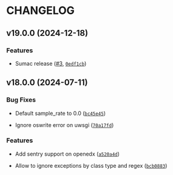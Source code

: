 # CHANGELOG


## v19.0.0 (2024-12-18)

### Features

- Sumac release ([#3](https://github.com/eduNEXT/tutor-contrib-sentry/pull/3),
  [`0edf1cb`](https://github.com/eduNEXT/tutor-contrib-sentry/commit/0edf1cbef79872b474071df60f856dfa4b179056))


## v18.0.0 (2024-07-11)

### Bug Fixes

- Default sample_rate to 0.0
  ([`bc45e45`](https://github.com/eduNEXT/tutor-contrib-sentry/commit/bc45e4514c7df32223331a418d39a72e8049deca))

- Ignore oswrite error on uwsgi
  ([`70a17fd`](https://github.com/eduNEXT/tutor-contrib-sentry/commit/70a17fddaa16dfa49868abc92c31007b8feb06ff))

### Features

- Add sentry support on openedx
  ([`a520a4d`](https://github.com/eduNEXT/tutor-contrib-sentry/commit/a520a4d5c4134d761d2956eef5758690780c1f35))

- Allow to ignore exceptions by class type and regex
  ([`bcb0883`](https://github.com/eduNEXT/tutor-contrib-sentry/commit/bcb0883af813640208aeaf78ecb2ee633bb7077e))
